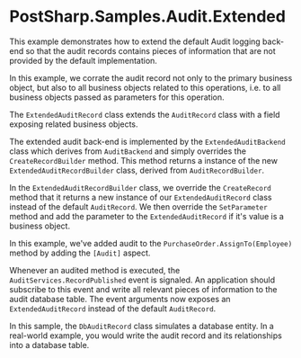 # PostSharp.Samples.Audit.Extended

This example demonstrates how to extend the default Audit logging back-end so that the audit records contains pieces of information that are
not provided by the default implementation.

In this example, we corrate the audit record not only to the primary business object, but also to all business objects related to this operations,
i.e. to all business objects passed as parameters for this operation.

The `ExtendedAuditRecord` class extends the `AuditRecord` class with a field exposing related business objects.

The extended audit back-end is implemented by the `ExtendedAuditBackend` class which derives from `AuditBackend` and simply overrides the `CreateRecordBuilder`
method. This method returns a instance of the new `ExtendedAuditRecordBuilder` class, derived from `AuditRecordBuilder`.

In the `ExtendedAuditRecordBuilder` class, we override the `CreateRecord` method that it returns a new instance of our `ExtendedAuditRecord` class instead of
the default `AuditRecord`. We then override the `SetParameter` method and add the parameter to the `ExtendedAuditRecord` if it's value is a business object.

In this example, we've added audit to the `PurchaseOrder.AssignTo(Employee)` method by adding the `[Audit]` aspect. 

Whenever an audited method is executed, the `AuditServices.RecordPublished` event is signaled. An application should subscribe
to this event and write all relevant pieces of information to the audit database table. The event arguments now exposes an `ExtendedAuditRecord` instead
of the default `AuditRecord`.

In this sample, the `DbAuditRecord` class simulates a database entity. In a real-world example, you would write the audit record and its relationships into a database table.



